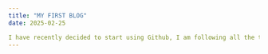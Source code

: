 ```yaml
---
title: "MY FIRST BLOG"
date: 2025-02-25

I have recently decided to start using Github, I am following all the tutorials and this is my first blog. 
---
```

